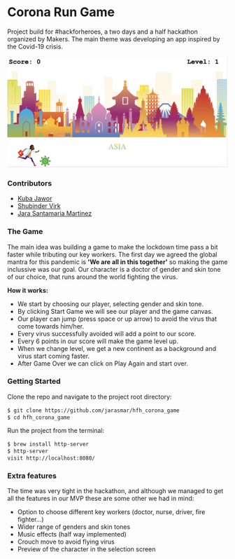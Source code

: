 # Corona Run Game

Project build for #hackforheroes, a two days and a half hackathon organized by Makers. The main theme was developing an app inspired by the Covid-19 crisis.

![screenshot](./images/screenshot.png)

### Contributors 

- [Kuba Jawor](https://github.com/plkujaw)
- [Shubinder Virk](https://github.com/SHUBV92)
- [Jara Santamaria Martinez](https://github.com/jarasmar)

### The Game

The main idea was building a game to make the lockdown time pass a bit faster while tributing our key workers. The first day we agreed the global mantra for this pandemic is **'We are all in this together'** so making the game inclussive was our goal. Our character is a doctor of gender and skin tone of our choice, that runs around the world fighting the virus.

**How it works:**

- We start by choosing our player, selecting gender and skin tone.
- By clicking Start Game we will see our player and the game canvas.
- Our player can jump (press space or up arrow) to avoid the virus that come towards him/her.
- Every virus successfully avoided will add a point to our score.
- Every 6 points in our score will make the game level up.
- When we change level, we get a new continent as a background and virus start coming faster.
- After Game Over we can click on Play Again and start over.


### Getting Started

Clone the repo and navigate to the project root directory:

```
$ git clone https://github.com/jarasmar/hfh_corona_game
$ cd hfh_corona_game
```

Run the project from the terminal:
```
$ brew install http-server
$ http-server
visit http://localhost:8080/
```

### Extra features
The time was very tight in the hackathon, and although we managed to get all the features in our MVP these are some other we had in mind: 

- Option to choose different key workers (doctor, nurse, driver, fire fighter...)
- Wider range of genders and skin tones
- Music effects (half way implemented)
- Crouch move to avoid flying virus
- Preview of the character in the selection screen
